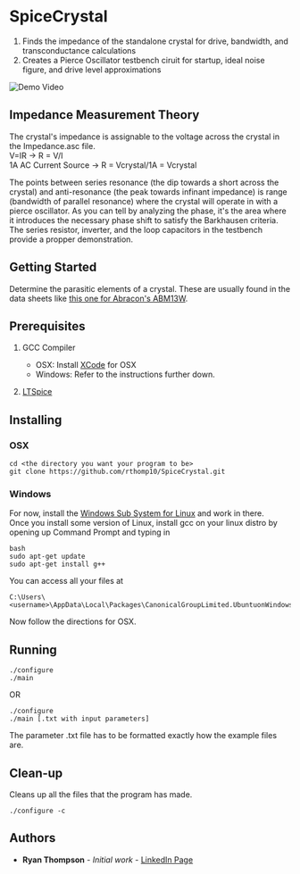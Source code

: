 # SpiceCrystal
1. Finds the impedance of the standalone crystal for drive, bandwidth, and transconductance calculations  
2. Creates a Pierce Oscillator testbench ciruit for startup, ideal noise figure, and drive level approximations

![Demo Video](example.gif)

## Impedance Measurement Theory
The crystal's impedance is assignable to the voltage across the crystal in the Impedance.asc file.  
V=IR -> R = V/I  
1A AC Current Source -> R = Vcrystal/1A = Vcrystal  

The points between series resonance (the dip towards a short across the crystal) and anti-resonance (the peak towards infinant impedance) is range (bandwidth of parallel resonance) where the crystal will operate in with a pierce oscillator. As you can tell by analyzing the phase, it's the area where it introduces the necessary phase shift to satisfy the Barkhausen criteria. The series resistor, inverter, and the loop capacitors in the testbench provide a propper demonstration.

## Getting Started

Determine the parasitic elements of a crystal. These are usually found in the data sheets like [this one for Abracon's ABM13W](https://abracon.com/datasheets/ABM13W.pdf). 

## Prerequisites

1. GCC Compiler   
   - OSX: Install [XCode](https://developer.apple.com/xcode/) for OSX  
   - Windows: Refer to the instructions further down.

2. [LTSpice](https://www.analog.com/en/design-center/design-tools-and-calculators/ltspice-simulator.html)


## Installing
### OSX
```
cd <the directory you want your program to be>
git clone https://github.com/rthomp10/SpiceCrystal.git
```
### Windows

For now, install the [Windows Sub System for Linux](https://docs.microsoft.com/en-us/windows/wsl/install-win10) and work in there.  
Once you install some version of Linux, install gcc on your linux distro by opening up Command Prompt and typing in
```
bash
sudo apt-get update
sudo apt-get install g++
```

You can access all your files at 
```
C:\Users\<username>\AppData\Local\Packages\CanonicalGroupLimited.UbuntuonWindows_79rhkp1fndgsc\LocalState 
```
Now follow the directions for OSX.

## Running
```
./configure
./main
```
OR
```
./configure
./main [.txt with input parameters] 
```  
The parameter .txt file has to be formatted exactly how the example files are.
## Clean-up 
Cleans up all the files that the program has made.
```
./configure -c 
```
## Authors

* **Ryan Thompson** - *Initial work* - [LinkedIn Page](https://www.linkedin.com/in/rthomp10/)
